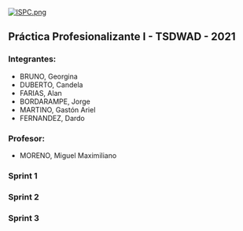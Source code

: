 [![ISPC.png](https://i.postimg.cc/PqppcGcZ/ISPC.png)](https://postimg.cc/67Kp2PB5)

## Práctica Profesionalizante I - TSDWAD - 2021

### Integrantes:
- BRUNO, Georgina
- DUBERTO, Candela
- FARIAS, Alan
- BORDARAMPE, Jorge
- MARTINO, Gastón Ariel
- FERNANDEZ, Dardo

### Profesor:
- MORENO, Miguel Maximiliano

### Sprint 1 

### Sprint 2

### Sprint 3
